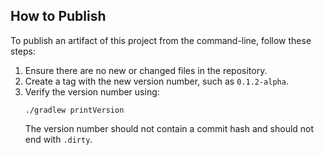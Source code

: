 ## How to Publish
To publish an artifact of this project from the command-line, follow these steps:

1.  Ensure there are no new or changed files in the repository.
2.  Create a tag with the new version number, such as `0.1.2-alpha`.
3.  Verify the version number using:
    ```shell
    ./gradlew printVersion
    ```
    The version number should not contain a commit hash and should not end with `.dirty`.
